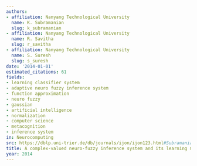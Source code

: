 ```yaml
---
authors:
- affiliation: Nanyang Technological University
  name: K. Subramanian
  slug: k_subramanian
- affiliation: Nanyang Technological University
  name: R. Savitha
  slug: r_savitha
- affiliation: Nanyang Technological University
  name: S. Suresh
  slug: s_suresh
date: '2014-01-01'
estimated_citations: 61
fields:
- learning classifier system
- adaptive neuro fuzzy inference system
- function approximation
- neuro fuzzy
- gaussian
- artificial intelligence
- normalization
- computer science
- metacognition
- inference system
in: Neurocomputing
src: https://dblp.uni-trier.de/db/journals/ijon/ijon123.html#SubramanianSS14
title: A complex-valued neuro-fuzzy inference system and its learning mechanism
year: 2014
---
```

